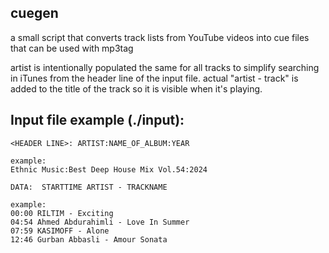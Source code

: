cuegen
----------------------------
a small script that converts track lists from YouTube videos into cue files that can be used with mp3tag

artist is intentionally populated the same for all tracks to simplify searching in iTunes from the header line of the input file.  actual "artist - track" is added to the title of the track so it is visible when it's playing.

Input file example (./input):
----------------------------

```
<HEADER LINE>: ARTIST:NAME_OF_ALBUM:YEAR

example:
Ethnic Music:Best Deep House Mix Vol.54:2024

DATA:  STARTTIME ARTIST - TRACKNAME

example:
00:00 RILTIM - Exciting
04:54 Ahmed Abdurahimli - Love In Summer
07:59 KASIMOFF - Alone
12:46 Gurban Abbasli - Amour Sonata
